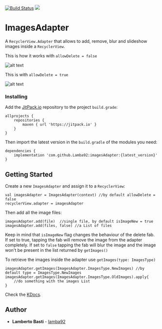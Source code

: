 [![Build Status](https://travis-ci.org/lamba92/imagesAdapter.svg?branch=master)](https://travis-ci.org/lamba92/imagesAdapter) [![](https://jitpack.io/v/Lamba92/imagesAdapter.svg)](https://jitpack.io/#Lamba92/imagesAdapter) 

# ImagesAdapter

A `RecyclerView.Adapter` that allows to add, remove, blur and slideshow images inside a `RecyclerView`.

This is how it works with `allowDelete = false`


![alt text](https://raw.githubusercontent.com/lamba92/imagesAdapter/master/stuff/1.gif)

This is with `allowDelete = true`

![alt text](https://raw.githubusercontent.com/lamba92/imagesAdapter/master/stuff/2.gif)

### Installing

Add the [JitPack.io](http://jitpack.io) repository to the project `build.grade`:
```
allprojects {
    repositories {
        maven { url 'https://jitpack.io' }
    }
}
```

Then import the latest version in the `build.gradle` of the modules you need:

```
dependencies {
    implementation 'com.github.Lamba92:imagesAdapter:{latest_version}'
}
```

## Getting Started

Create a new `ImagesAdapter` and assign it to a `RecyclerView`:
```
val imagesAdapter = ImagesAdapter(context) //by default allowDelete = false
recyclerView.adapter = imagesAdapter
```

Then add all the image files:
```
imagesAdapter.add(file)  //single file, by default isImageNew = true
imagesAdapter.add(files, false) //a List of files
```

Keep in mind that `isImageNew` flag changes the behaviour of the delete fab. If set to true, tapping the fab will remove the image from the adapter completely. If set to `false` tapping the fab will blur the image and the image won't be present in the list returned by `getImages()`

To retrieve the images inside the adapter use `getImages(type: ImagesType)`
```
imagesAdapter.getImages(ImagesAdapter.ImagesType.NewImages) //by default type = ImagesType.NewImages
imagesAdapter.getImages(ImagesAdapter.ImagesType.OldImages).apply{
    //do something with the images List
}
```

Check the [KDocs](https://jitpack.io/com/github/lamba92/imagesAdapter/1.0.2/javadoc/).

## Author

* **Lamberto Basti**  - [lamba92](https://github.com/lamba92)
